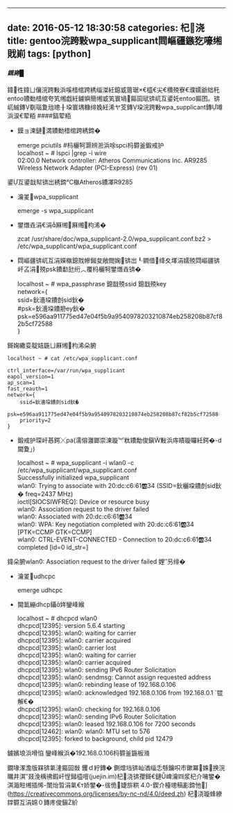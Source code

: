 
---
date: 2016-05-12 18:30:58
categories: 杞浇
title: gentoo浣跨敤wpa_supplicant閰嶇疆鏃犵嚎缃戝崱
tags: [python]
---
#### _鍓嶈█_
鍏徃鍏ㄩ儴浣跨敤浜嗘棤绾跨綉缁滐紝鎴戜篃琚€橀€尖€欑殑寮€濮嬬爺绌秅entoo鐨勬棤绾夸笂缃戯紝鐪嬩簡缃戜笂寰堝鏂囩珷锛屼互鍙奼entoo鏂囨。锛屼絾鏄劅瑙夐兘璁╂垜寰堣糠绯婏紝浠ヤ笅鏄垜浣跨敤wpa_supplicant鏄竴浜涙€荤粨
####鎬荤粨
  * 鏌ョ湅鏈満鐨勬棤绾跨綉鍗�
    
    
      
    emerge pciutils #杩欐牱灏辨湁浜唋spci杩欎釜鍛戒护  
    localhost ~ # lspci |grep -i wire  
    02:00.0 Network controller: Atheros Communications Inc. AR9285 Wireless Network Adapter (PCI-Express) (rev 01)  
    
鍙互鍙戠幇锛岀綉鍗℃槸Atheros鐨凙R9285
  * 瀹夎wpa_supplicant
    
    
      
    emerge -s wpa_supplicant  
    
  * 鐢熸垚涓€涓厤缃厤缃枃浠�
    
    
      
    zcat /usr/share/doc/wpa_supplicant-2.0/wpa_supplicant.conf.bz2 > /etc/wpa_supplicant/wpa_supplicant.conf  
    
  * 閰嶇疆锛屼互涓嬫槸鎴戝幓鎺夋敞閲婅锛岀┖鐧借绛夊墿涓嬬殑閰嶇疆锛屽叾涓殑psk鐨勫瓧绗︿覆杩欐牱鐢熸垚锛�
    
    
      
    localhost ~ # wpa_passphrase 鎴戠殑ssid 鎴戠殑key  
    network={  
        ssid=鈥濇垜鐨剆sid鈥�  
        #psk=鈥濇垜鐨刱ey鈥�  
        psk=e596aa911775ed47e04f5b9a9540978203210874eb258208b87cf82b5cf72588  
    }  
    
鎶婅繖娈靛姞鍦ㄩ厤缃枃浠朵腑
    
    
      
    localhost ~ # cat /etc/wpa_supplicant.conf  
      
    ctrl_interface=/var/run/wpa_supplicant  
    eapol_version=1  
    ap_scan=1  
    fast_reauth=1  
    network={  
        ssid=鈥濇垜鐨剆sid鈥�  
        psk=e596aa911775ed47e04f5b9a9540978203210874eb258208b87cf82b5cf72588  
        priority=2  
    }  
    
  * 鍛戒护琛屽惎鍔╳pa(濡傛灉鎯崇湅璇︾粏鐨勪俊鎭敤浜庤皟璇曪紝鍔�-d閫夐」)
    
    
      
    localhost ~ # wpa_supplicant -i wlan0 -c /etc/wpa_supplicant/wpa_supplicant.conf  
    Successfully initialized wpa_supplicant  
    wlan0: Trying to associate with 20:dc:c6:61:ab:34 (SSID=鈥欐垜鐨剆sid鈥� freq=2437 MHz)  
    ioctl[SIOCSIWFREQ]: Device or resource busy  
    wlan0: Association request to the driver failed  
    wlan0: Associated with 20:dc:c6:61:ab:34  
    wlan0: WPA: Key negotiation completed with 20:dc:c6:61:ab:34 [PTK=CCMP GTK=CCMP]  
    wlan0: CTRL-EVENT-CONNECTED - Connection to 20:dc:c6:61:ab:34 completed [id=0 id_str=]  
    
鍏朵腑wlan0: Association request to the driver failed 娌″叧绯�
  * 瀹夎udhcpc
    
    
      
    emerge udhcpc  
    
  * 閫氳繃dhcp鑷姩鑾峰緱
    
    
      
    localhost ~ # dhcpcd wlan0  
    dhcpcd[12395]: version 5.6.4 starting  
    dhcpcd[12395]: wlan0: waiting for carrier  
    dhcpcd[12395]: wlan0: carrier acquired  
    dhcpcd[12395]: wlan0: carrier lost  
    dhcpcd[12395]: wlan0: waiting for carrier  
    dhcpcd[12395]: wlan0: carrier acquired  
    dhcpcd[12395]: wlan0: sending IPv6 Router Solicitation  
    dhcpcd[12395]: wlan0: sendmsg: Cannot assign requested address  
    dhcpcd[12395]: wlan0: rebinding lease of 192.168.0.106  
    dhcpcd[12395]: wlan0: acknowledged 192.168.0.106 from 192.168.0.1 `锟解€�  
    dhcpcd[12395]: wlan0: checking for 192.168.0.106  
    dhcpcd[12395]: wlan0: sending IPv6 Router Solicitation  
    dhcpcd[12395]: wlan0: leased 192.168.0.106 for 7200 seconds  
    dhcpcd[12462]: wlan0: wlan0: MTU set to 576  
    dhcpcd[12395]: forked to background, child pid 12479  
    
鐪嬪埌浜嗗惂 鑾峰緱浜�192.168.0.106杩欎釜鍦板潃

鐗堟潈澹版槑锛氭湰鏂囩敱 钁ｄ紵鏄� 鍘熷垱锛屾湭缁忎綔鑰呮巿鏉冪姝换浣曞井淇″叕浼楀彿鍜屽悜鎺橀噾(juejin.im)杞浇锛孾鎶€鏈崥瀹㈣浆杞介噰鐢� 淇濈暀缃插悕-闈炲晢涓氭€т娇鐢�-绂佹婕旂粠 4.0-鍥介檯璁稿彲鍗忚](https://creativecommons.org/licenses/by-nc-nd/4.0/deed.zh)
杞浇璇蜂繚鐣欎互涓婂０鏄庝俊鎭紒
